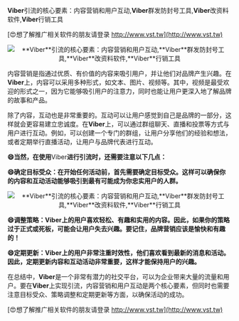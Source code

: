 **Viber**引流的核心要素：内容营销和用户互动,**Viber**群发防封号工具,**Viber**改资料软件,**Viber**行销工具

[😍想了解推广相关软件的朋友请登录 http://www.vst.tw](http://www.vst.tw)

 <center><img src="https://vst.tw/MP4/tuiguang/png/3.png" alt="**Viber**引流的核心要素：内容营销和用户互动,**Viber**群发防封号工具,**Viber**改资料软件,**Viber**行销工具"></center>

内容营销是指通过优质、有价值的内容来吸引用户，并让他们对品牌产生兴趣。在**Viber**上，内容可以采用多种形式，如文本、图片、视频等。其中，视频是最受欢迎的形式之一，因为它能够吸引用户的注意力，同时也能让用户更深入地了解品牌的故事和产品。

除了内容，互动也是非常重要的。互动可以让用户感觉到自己是品牌的一部分，这样就会更容易建立忠诚度。在**Viber**上，可以通过群组聊天、直播和投票等方式与用户进行互动。例如，可以创建一个专门的群组，让用户分享他们的经验和想法，或者定期举行直播活动，让用户与品牌代表进行互动。

**😄当然，在使用**Viber**进行引流时，还需要注意以下几点：**

**😄确定目标受众：在开始任何活动前，首先需要确定目标受众。这样可以确保你的内容和互动活动能够吸引到最有可能成为你忠实用户的人群。**

 <center><img src="https://vst.tw/MP4/tuiguang/png/2.png" alt="**Viber**引流的核心要素：内容营销和用户互动,**Viber**群发防封号工具,**Viber**改资料软件,**Viber**行销工具"></center>

**😄调整策略：**Viber**上的用户喜欢轻松、有趣和实用的内容。因此，如果你的策略过于正式或死板，可能会让用户失去兴趣。要记住，品牌营销应该是愉快和有趣的！**

**😄定期更新：**Viber**上的用户非常注重时效性，他们喜欢看到最新的消息和活动。因此，定期更新内容和互动活动非常重要，这样才能保持用户的兴趣。**

在总结中，**Viber**是一个非常有潜力的社交平台，可以为企业带来大量的流量和用户。要在**Viber**上实现引流，内容营销和用户互动是两个核心要素，但同时也需要注意目标受众、策略调整和定期更新等方面，以确保活动的成功。

[😍想了解推广相关软件的朋友请登录 http://www.vst.tw](http://www.vst.tw)




